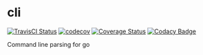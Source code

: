 # cli

[![TravisCI Status](https://travis-ci.org/mailund/cli.svg?branch=master)](https://travis-ci.org/mailund/cli)
[![codecov](https://codecov.io/gh/mailund/cli/branch/master/graph/badge.svg)](https://codecov.io/gh/mailund/cli)
[![Coverage Status](https://coveralls.io/repos/github/mailund/cli/badge.svg?branch=master)](https://coveralls.io/github/mailund/cli?branch=master)
[![Codacy Badge](https://api.codacy.com/project/badge/Grade/4f8b3ef7896141b7ad4ace6f55d7ddc1)](https://www.codacy.com/manual/mailund/cli?utm_source=github.com&amp;utm_medium=referral&amp;utm_content=mailund/cli&amp;utm_campaign=Badge_Grade)

Command line parsing for go

